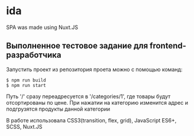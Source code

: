 # ida
SPA was made using Nuxt.JS

## Выполненное тестовое задание для frontend-разработчика

Запустить проект из репозитория проета можно с помощью команд:
```
$ npm run build
$ npm run start
```

Путь '/' сразу переадресуется в '/categories/1', где товары будут отсортированы по цене. При нажатии на категорию изменится адрес и подгрузятся продукты данной категории  

В работе использовала CSS3(transition, flex, grid), JavaScript ES6+, SCSS, Nuxt.JS  
